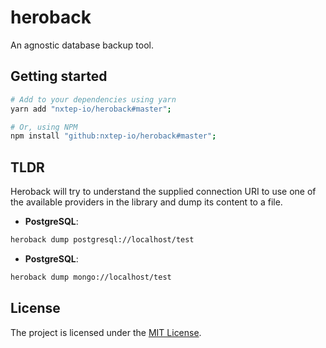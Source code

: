 heroback
========

An agnostic database backup tool.


## Getting started

```bash
# Add to your dependencies using yarn
yarn add "nxtep-io/heroback#master";

# Or, using NPM
npm install "github:nxtep-io/heroback#master";
```

## TLDR

Heroback will try to understand the supplied connection URI to use one of the available providers in the library and dump its content to a file.

* **PostgreSQL**:

```bash
heroback dump postgresql://localhost/test
```

* **PostgreSQL**:

```bash
heroback dump mongo://localhost/test
```


## License

The project is licensed under the [MIT License](./LICENSE.md).
